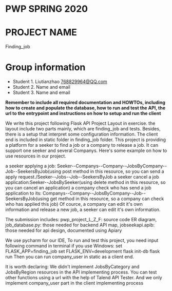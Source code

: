 # PWP SPRING 2020
# PROJECT NAME
Finding_job
# Group information
* Student 1. Liutianzhao 768829964@QQ.com
* Student 2. Name and email
* Student 3. Name and email

__Remember to include all required documentation and HOWTOs, including how to create and populate the database, how to run and test the API, the url to the entrypoint and instructions on how to setup and run the client__

We write this project following Flask API Project Layout in exercise. the layout include two parts mainly, which are finding_job and tests. Besides, there is a setup that interpret some configuration information. The client end is included in static folder in finding_job folder.    This project is providing a platform for a seeker to find a job or a company to release a job. It can support one seeker and several Companys. Here's some example on how to use resources in our project.

a seeker applying a job: Seeker--Companys--Company--JobsByCompany--Job--SeekersByJob(using post method in this resource, so you can send a apply request./Seeker--Jobs--Job--SeekersByJob
a seeker cancel a job application:Seeker--JobsBySeeker(using delete method in this resource, so you can cancel an application)
a company check who has send a job application to its: Companys--Company--JobsByCompany--Job--SeekersByJob(using get method in this resource, so a company can check who has applied this job)
Of cource, a company can edit it's own information and release a new job, a seeker can edit it's own information.

The submission includes:
pwp_project_L_Z_F: source code
ER diagram, job_database.py: those needed for backend
API map, jobseekapi.apib: those needed for api design, documented using Apiary

We use pycharm for our IDE, To run and test this project, you need input following command in terminal if you use Windows:
set FLASK_APP=finding_job
set FLASK_ENV=development
flask init-db
flask run
Then you can run company_user in static as a client end.

It is worth declaring:
We didn't implement JobsByCategory and JobsByRegion resources in the API implementing process. You can test other functions using a url with the help of Talend API Tester.
And we only implement company_user part in the client implementing process
